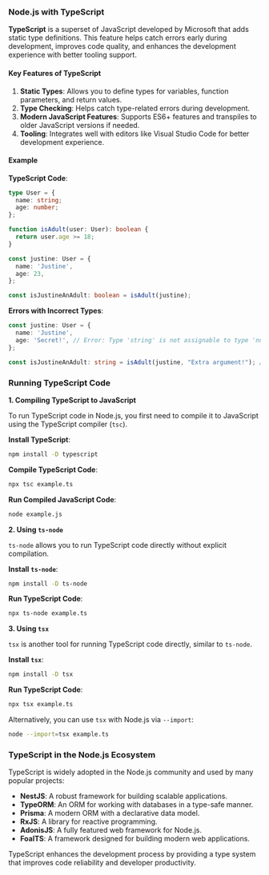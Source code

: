 ### Node.js with TypeScript

**TypeScript** is a superset of JavaScript developed by Microsoft that adds static type definitions. This feature helps catch errors early during development, improves code quality, and enhances the development experience with better tooling support.

#### Key Features of TypeScript

1. **Static Types**: Allows you to define types for variables, function parameters, and return values.
2. **Type Checking**: Helps catch type-related errors during development.
3. **Modern JavaScript Features**: Supports ES6+ features and transpiles to older JavaScript versions if needed.
4. **Tooling**: Integrates well with editors like Visual Studio Code for better development experience.

#### Example

**TypeScript Code**:
```typescript
type User = {
  name: string;
  age: number;
};

function isAdult(user: User): boolean {
  return user.age >= 18;
}

const justine: User = {
  name: 'Justine',
  age: 23,
};

const isJustineAnAdult: boolean = isAdult(justine);
```

**Errors with Incorrect Types**:
```typescript
const justine: User = {
  name: 'Justine',
  age: 'Secret!', // Error: Type 'string' is not assignable to type 'number'.
};

const isJustineAnAdult: string = isAdult(justine, "Extra argument!"); // Error: Expected 1 arguments, but got 2.
```

### Running TypeScript Code

**1. Compiling TypeScript to JavaScript**

To run TypeScript code in Node.js, you first need to compile it to JavaScript using the TypeScript compiler (`tsc`).

**Install TypeScript**:
```bash
npm install -D typescript
```

**Compile TypeScript Code**:
```bash
npx tsc example.ts
```

**Run Compiled JavaScript Code**:
```bash
node example.js
```

**2. Using `ts-node`**

`ts-node` allows you to run TypeScript code directly without explicit compilation.

**Install `ts-node`**:
```bash
npm install -D ts-node
```

**Run TypeScript Code**:
```bash
npx ts-node example.ts
```

**3. Using `tsx`**

`tsx` is another tool for running TypeScript code directly, similar to `ts-node`.

**Install `tsx`**:
```bash
npm install -D tsx
```

**Run TypeScript Code**:
```bash
npx tsx example.ts
```

Alternatively, you can use `tsx` with Node.js via `--import`:

```bash
node --import=tsx example.ts
```

### TypeScript in the Node.js Ecosystem

TypeScript is widely adopted in the Node.js community and used by many popular projects:

- **NestJS**: A robust framework for building scalable applications.
- **TypeORM**: An ORM for working with databases in a type-safe manner.
- **Prisma**: A modern ORM with a declarative data model.
- **RxJS**: A library for reactive programming.
- **AdonisJS**: A fully featured web framework for Node.js.
- **FoalTS**: A framework designed for building modern web applications.

TypeScript enhances the development process by providing a type system that improves code reliability and developer productivity.